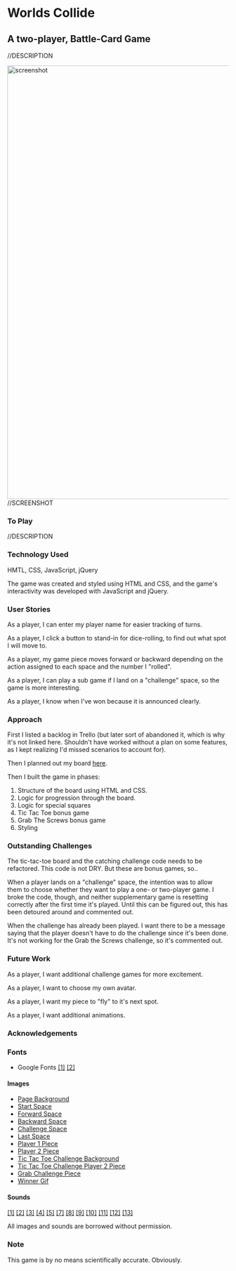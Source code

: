 # Worlds Collide

## A two-player, Battle-Card Game

//DESCRIPTION

<img width="988" alt="screenshot" src="">
//SCREENSHOT




### To Play

//DESCRIPTION

### Technology Used

HMTL, CSS, JavaScript, jQuery

The game was created and styled using HTML and CSS, and the game's interactivity was developed with JavaScript and jQuery.

### User Stories

As a player, I can enter my player name for easier tracking of turns.

As a player, I click a button to stand-in for dice-rolling, to find out what spot I will move to.

As a player, my game piece moves forward or backward depending on the action assigned to each space and the number I "rolled".

As a player, I can play a sub game if I land on a "challenge" space, so the game is more interesting.

As a player, I know when I've won because it is announced clearly.

### Approach

First I listed a backlog in Trello (but later sort of abandoned it, which is why it's not linked here. Shouldn't have worked without a plan on some features, as I kept realizing I'd missed scenarios to account for).

Then I planned out my board [here](https://docs.google.com/spreadsheets/d/1omj6Uuwytwop5jVp8NGy315w4UICILinf9a8YGMPBf8/edit?usp=sharing).

Then I built the game in phases:

1. Structure of the board using HTML and CSS.
2. Logic for progression through the board.
3. Logic for special squares
4. Tic Tac Toe bonus game
5. Grab The Screws bonus game
6. Styling

### Outstanding Challenges

The tic-tac-toe board and the catching challenge code needs to be refactored. This code is not DRY. But these are bonus games, so..

When a player lands on a "challenge" space, the intention was to allow them to choose whether they want to play a one- or two-player game. I broke the code, though, and neither supplementary game is resetting correctly after the first time it's played. Until this can be figured out, this has been detoured around and commented out.

When the challenge has already been played. I want there to be a message saying that the player doesn't have to do the challenge since it's been done. It's not working for the Grab the Screws challenge, so it's commented out.

### Future Work

As a player, I want additional challenge games for more excitement.

As a player, I want to choose my own avatar.

As a player, I want my piece to "fly" to it's next spot.

As a player, I want additional animations.

### Acknowledgements

### Fonts
- Google Fonts [[1]](https://fonts.google.com/specimen/Patrick+Hand+SC) [[2]](https://fonts.google.com/specimen/Josefin+Sans)

#### Images
- [Page Background](http://anywalls.com/pic/201305/1920x1080/anywalls.com-66430.jpg)
- [Start Space](https://www.codecademy.com/en/forum_questions/5486150176b8fe6889000a7f)
- [Forward Space](http://www.guoguiyan.com/data/out/209/69778101-vortex-wallpapers.jpg)
- [Backward Space](https://img09.deviantart.net/d31b/i/2006/039/9/4/swirl_vortex_by_acidburnt.jpg)
- [Challenge Space](https://i.ytimg.com/vi.XGPQLV2uz7k/maxresdefault.jpg)
- [Last Space](https://commons.wikimedia.org/wiki/File:The_Earth_seen_from_Apollo_17_with_transparent_background.png)
- [Player 1 Piece](http://keywordsuggest.org/content/205800-orange-rocket-clip-art.html)
- [Player 2 Piece](http://biezumd.com/clipart/clipart-spaceship.html) 
- [Tic Tac Toe Challenge Background](https://i.stack.imgur.com/aa8Dw.jpg)
- [Tic Tac Toe Challenge Player 2 Piece](https://pbs.twimg.com/profile_images/3627005607/2aae0e25c02fe03e8b22437d69d6802c_400x400.png)
- [Grab Challenge Piece](https://images-na.ssl-images-amazon.com/images/I/71NUDOyznBL._SL1497_.jpg)
- [Winner Gif](https://lh5.googleusercontent.com/-mvpIxrtlkAA/Tndmi1sf6zI/AAAAAAAAD1E/I2vwpRqn1z8/s500/FlyEarth500_Micael_Reynaud.gif)



#### Sounds
[[1]](http://soundbible.com/472-Laser-Blasts.html)
[[2]](http://soundbible.com/1636-Power-Up-Ray.html)
[[3]](http://soundbible.com/1610-Power-Failure.html)
[[4]](http://soundbible.com/1639-Power-Up.html)
[[5]](http://soundbible.com/1769-Laser-Gun.html)
[[7]](http://soundbible.com/1919-Shotgun-Blast.html)
[[8]](http://soundbible.com/1807-Explosion-Ultra-Bass.html)
[[9]](http://soundbible.com/1141-Comet.html)
[[10]](http://soundbible.com/182-Shake-And-Roll-Dice.html)
[[11]](http://soundbible.com/1004-Frying-Pan-Hit.html)
[[12]](http://soundbible.com/1522-Balloon-Popping.html)
[[13]](http://soundbible.com/308-Large-Thump-Or-Bump.html)

All images and sounds are borrowed without permission.

### Note

This game is by no means scientifically accurate. Obviously.